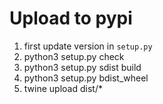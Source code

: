 # Upload to pypi

1. first update version in `setup.py`
2. python3 setup.py check
3. python3 setup.py sdist build
4. python3 setup.py bdist_wheel
5. twine upload dist/*
